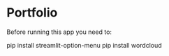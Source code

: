 # Portfolio

Before running this app you need to:

pip install streamlit-option-menu
pip install wordcloud